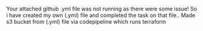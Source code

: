 Your attached github .yml file was not running as there were some issue!
So i have created my own (.yml) file and completed the task on that file.. Made s3 bucket from (.yml) file via codepipeline which runs terraform

